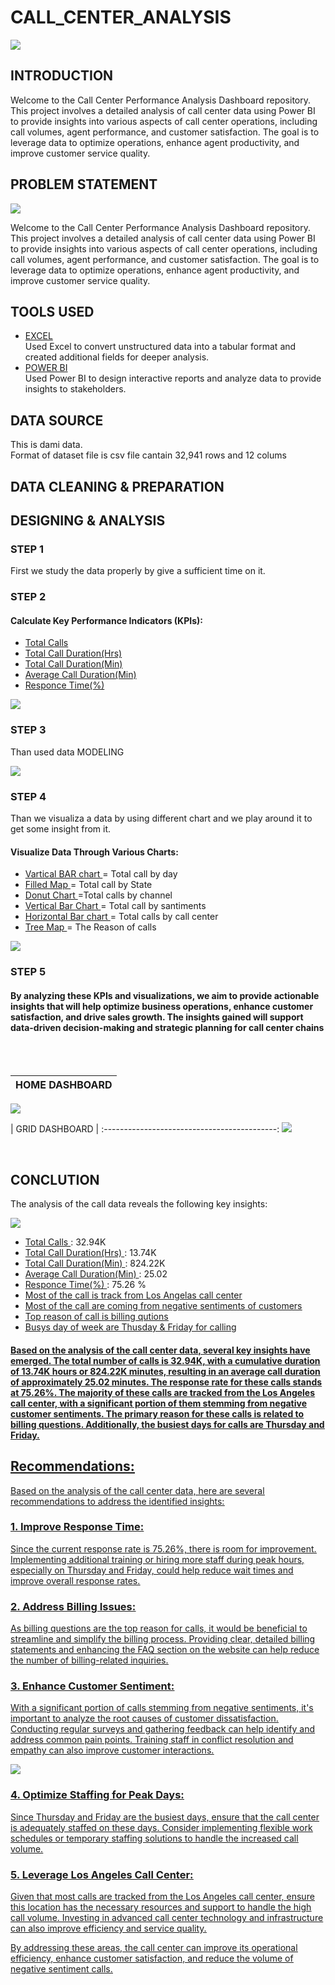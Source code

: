 # CALL_CENTER_ANALYSIS

![](dashboard.png)

## INTRODUCTION

Welcome to the Call Center Performance Analysis Dashboard repository. This project involves a detailed analysis of call center data using Power BI to provide insights into various aspects of call center operations, including call volumes, agent performance, and customer satisfaction. The goal is to leverage data to optimize operations, enhance agent productivity, and improve customer service quality.

## PROBLEM STATEMENT


![](PROBLEM_STATMENT.png)

Welcome to the Call Center Performance Analysis Dashboard repository. This project involves a detailed analysis of call center data using Power BI to provide insights into various aspects of call center operations, including call volumes, agent performance, and customer satisfaction. The goal is to leverage data to optimize operations, enhance agent productivity, and improve customer service quality.

## TOOLS USED

- <u> EXCEL </u> <br>
Used Excel to convert unstructured data into a tabular format and created additional fields for deeper analysis.
- <u> POWER BI  </u> <br>
Used Power BI to design interactive reports and analyze data to provide insights to stakeholders.

## DATA SOURCE

This is dami data. <br>
Format of dataset file is csv file cantain 32,941 rows and 12 colums

## DATA CLEANING & PREPARATION

## DESIGNING & ANALYSIS 

### STEP 1

First we study the data properly by give a sufficient time on it.

### STEP 2

#### Calculate Key Performance Indicators (KPIs):

- <u> Total Calls </u> <br>
- <u> Total Call Duration(Hrs)  </u> <br>
- <u> Total Call Duration(Min) </u> <br>
- <u> Average Call Duration(Min) </u> <br>
- <u> Responce Time(%) </u> <br>

![](kpi.png)

### STEP 3

Than used data MODELING 

![](MODELING.png)

### STEP 4

Than we visualiza a data by using different chart and we play around it to get some insight from it.

#### Visualize Data Through Various Charts:

- <u> Vartical BAR chart </u> = Total call by day <br>
- <u> Filled Map </u> = Total call by State  <br>
- <u> Donut Chart  </u> =Total calls by channel  <br>
- <u> Vertical Bar Chart </u> = Total call by santiments  <br>
- <u> Horizontal Bar chart </u> = Total calls by call center <br>
- <u> Tree Map </u> = The Reason of calls  <br>

![](charts.png)

### STEP 5

#### By analyzing these KPIs and visualizations, we aim to provide actionable insights that will help optimize business operations, enhance customer satisfaction, and drive sales growth. The insights gained will support data-driven decision-making and strategic planning for call center chains

<br>
<br>

|          HOME DASHBOARD                | 
:---------------------------------------:|
 ![](dashboard.png)   

 
|          GRID DASHBOARD               |
:-------------------------------------------:
 ![](grid.png)
 

 <br>

## CONCLUTION

The analysis of the call data reveals the following key insights:

![](conclution.png)

- <u> Total Calls  </u> : 32.94K
- <u> Total Call Duration(Hrs) </u> : 13.74K
- <u> Total Call Duration(Min)  </u> : 824.22K
- <u> Average Call Duration(Min)  </u> : 25.02
- <u> Responce Time(%)  </u> : 75.26 %
- <u> Most of the call is track from Los Angelas call center
- <u> Most of the call are coming from negative sentiments of customers
- <u> Top reason of call is billing qutions
- <u> Busys day of week are Thusday & Friday for calling


#### Based on the analysis of the call center data, several key insights have emerged. The total number of calls is 32.94K, with a cumulative duration of 13.74K hours or 824.22K minutes, resulting in an average call duration of approximately 25.02 minutes. The response rate for these calls stands at 75.26%. The majority of these calls are tracked from the Los Angeles call center, with a significant portion of them stemming from negative customer sentiments. The primary reason for these calls is related to billing questions. Additionally, the busiest days for calls are Thursday and Friday.


## Recommendations:

Based on the analysis of the call center data, here are several recommendations to address the identified insights:


### 1. Improve Response Time: 
Since the current response rate is 75.26%, there is room for improvement. Implementing additional training or hiring more staff during peak hours, especially on Thursday and Friday, could help reduce wait times and improve overall response rates.

### 2. Address Billing Issues:
As billing questions are the top reason for calls, it would be beneficial to streamline and simplify the billing process. Providing clear, detailed billing statements and enhancing the FAQ section on the website can help reduce the number of billing-related inquiries.

### 3. Enhance Customer Sentiment: 
With a significant portion of calls stemming from negative sentiments, it's important to analyze the root causes of customer dissatisfaction. Conducting regular surveys and gathering feedback can help identify and address common pain points. Training staff in conflict resolution and empathy can also improve customer interactions.

![](reccomandation.png)

### 4. Optimize Staffing for Peak Days: 
Since Thursday and Friday are the busiest days, ensure that the call center is adequately staffed on these days. Consider implementing flexible work schedules or temporary staffing solutions to handle the increased call volume.

### 5. Leverage Los Angeles Call Center: 
Given that most calls are tracked from the Los Angeles call center, ensure this location has the necessary resources and support to handle the high call volume. Investing in advanced call center technology and infrastructure can also improve efficiency and service quality.

By addressing these areas, the call center can improve its operational efficiency, enhance customer satisfaction, and reduce the volume of negative sentiment calls.
